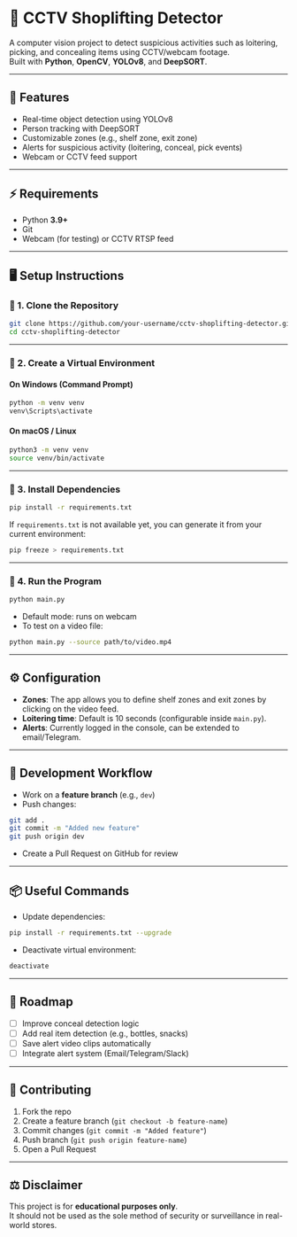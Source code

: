 # 🛒 CCTV Shoplifting Detector

A computer vision project to detect suspicious activities such as loitering, picking, and concealing items using CCTV/webcam footage.  
Built with **Python**, **OpenCV**, **YOLOv8**, and **DeepSORT**.

---

## 📌 Features
- Real-time object detection using YOLOv8  
- Person tracking with DeepSORT  
- Customizable zones (e.g., shelf zone, exit zone)  
- Alerts for suspicious activity (loitering, conceal, pick events)  
- Webcam or CCTV feed support  

---

## ⚡ Requirements
- Python **3.9+**
- Git
- Webcam (for testing) or CCTV RTSP feed

---

## 🖥️ Setup Instructions

### 🔹 1. Clone the Repository
```bash
git clone https://github.com/your-username/cctv-shoplifting-detector.git
cd cctv-shoplifting-detector
```

---

### 🔹 2. Create a Virtual Environment

#### On **Windows (Command Prompt)**
```bash
python -m venv venv
venv\Scripts\activate
```

#### On **macOS / Linux**
```bash
python3 -m venv venv
source venv/bin/activate
```

---

### 🔹 3. Install Dependencies
```bash
pip install -r requirements.txt
```

If `requirements.txt` is not available yet, you can generate it from your current environment:
```bash
pip freeze > requirements.txt
```

---

### 🔹 4. Run the Program
```bash
python main.py
```

- Default mode: runs on webcam
- To test on a video file:
```bash
python main.py --source path/to/video.mp4
```

---

## ⚙️ Configuration

- **Zones**: The app allows you to define shelf zones and exit zones by clicking on the video feed.  
- **Loitering time**: Default is 10 seconds (configurable inside `main.py`).  
- **Alerts**: Currently logged in the console, can be extended to email/Telegram.

---

## 🧪 Development Workflow
- Work on a **feature branch** (e.g., `dev`)  
- Push changes:
```bash
git add .
git commit -m "Added new feature"
git push origin dev
```
- Create a Pull Request on GitHub for review  

---

## 📦 Useful Commands

- Update dependencies:
```bash
pip install -r requirements.txt --upgrade
```

- Deactivate virtual environment:
```bash
deactivate
```

---

## 🚀 Roadmap
- [ ] Improve conceal detection logic  
- [ ] Add real item detection (e.g., bottles, snacks)  
- [ ] Save alert video clips automatically  
- [ ] Integrate alert system (Email/Telegram/Slack)  

---

## 👥 Contributing
1. Fork the repo  
2. Create a feature branch (`git checkout -b feature-name`)  
3. Commit changes (`git commit -m "Added feature"`)  
4. Push branch (`git push origin feature-name`)  
5. Open a Pull Request  

---

## ⚖️ Disclaimer
This project is for **educational purposes only**.  
It should not be used as the sole method of security or surveillance in real-world stores.  
